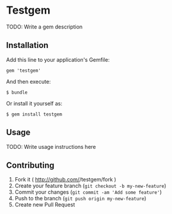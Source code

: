 # Testgem

TODO: Write a gem description

## Installation

Add this line to your application's Gemfile:

    gem 'testgem'

And then execute:

    $ bundle

Or install it yourself as:

    $ gem install testgem

## Usage

TODO: Write usage instructions here

## Contributing

1. Fork it ( http://github.com/<my-github-username>/testgem/fork )
2. Create your feature branch (`git checkout -b my-new-feature`)
3. Commit your changes (`git commit -am 'Add some feature'`)
4. Push to the branch (`git push origin my-new-feature`)
5. Create new Pull Request
